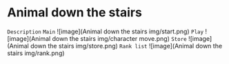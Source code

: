 # Animal down the stairs
`Description`
`Main`
![image](Animal down the stairs img/start.png)
`Play`
![image](Animal down the stairs img/character move.png)
`Store`
![image](Animal down the stairs img/store.png)
`Rank list`
![image](Animal down the stairs img/rank.png)

